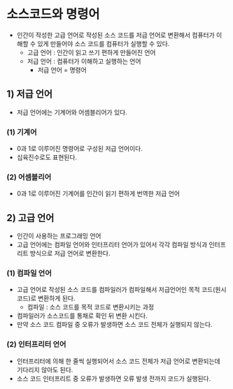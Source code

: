 # 소스코드와 명령어
- 인간이 작성한 고급 언어로 작성된 소스 코드를 저급 언어로 변환해서 컴퓨터가 이해할 수 있게 만들어야 소스 코드를 컴퓨터가 실행할 수 있다.
	- 고급 언어 : 인간이 읽고 쓰기 편하게 만들어진 언어
	- 저급 언어 : 컴퓨터가 이해하고 실행하는 언어
		- 저급 언어 = 명령어

## 1) 저급 언어
- 저급 언어에는 기계어와 어셈블리어가 있다.

### (1) 기계어
- 0과 1로 이루어진 명령어로 구성된 저급 언어이다.
- 십육진수로도 표현된다.

### (2) 어셈블리어
- 0과 1로 이루어진 기계어를 인간이 읽기 편하게 번역한 저급 언어

## 2) 고급 언어
- 인간이 사용하는 프로그래밍 언어
- 고급 언어에는 컴파일 언어와 인터프리터 언어가 있어서 각각 컴파일 방식과 인터프리트 방식으로 저급 언어로 변환한다.

### (1) 컴파일 언어
- 고급 언어로 작성된 소스 코드를 컴파일러가 컴파일해서 저급언어인 목적 코드(원시 코드)로 변환하게 된다.
	- 컴파일 : 소스 코드를 목적 코드로 변환시키는 과정
- 컴파일러가 소스코드를 통채로 확인 뒤 변환 시킨다.
- 만약 소스 코드 컴파일 중 오류가 발생하면 소스 코드 전체가 실행되지 않는다.

### (2) 인터프리터 언어
- 인터프리터에 의해 한 줄씩 실행되어서 소스 코드 전체가 저급 언어로 변환되는데 기다리지 않아도 된다.
- 소스 코드 인터프리트 중 오류가 발생하면 오류 발생 전까지 코드가 실행된다.